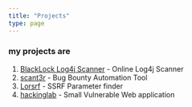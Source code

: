 ```yaml
---
title: "Projects"
type: page
---
```



### my projects are

1. [BlackLock Log4j Scanner](/projects/block_log4j) - Online Log4j Scanner
2. [scant3r](/projects/scant3r/) - Bug Bounty Automation Tool
3. [Lorsrf](/projects/lorsrf/) - SSRF Parameter finder
4. [hackinglab](/projects/hackinglab/) - Small Vulnerable Web application 
